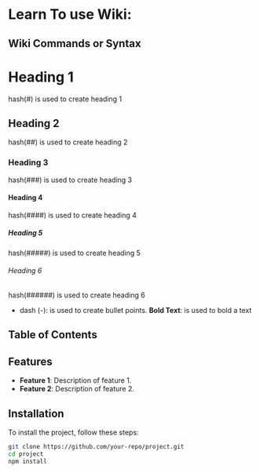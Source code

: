 # Learn To use Wiki:

## Wiki Commands or Syntax

# Heading 1

hash(#) is used to create heading 1

## Heading 2

hash(##) is used to create heading 2

### Heading 3

hash(###) is used to create heading 3

#### Heading 4

hash(####) is used to create heading 4

##### Heading 5

hash(#####) is used to create heading 5

###### Heading 6

hash(######) is used to create heading 6

- dash (-): is used to create bullet points.
  **Bold Text**: is used to bold a text

## Table of Contents

<!-- TOC -->

## Features

- **Feature 1**: Description of feature 1.
- **Feature 2**: Description of feature 2.

## Installation

To install the project, follow these steps:

```bash
git clone https://github.com/your-repo/project.git
cd project
npm install
```
